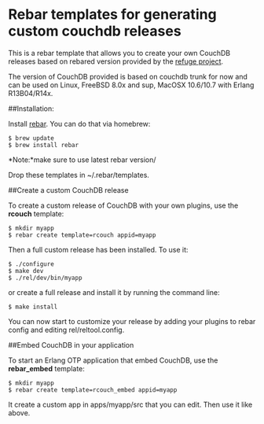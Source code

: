 # Rebar templates for generating custom couchdb releases 

This is a rebar template that allows you to create your own CouchDB
releases based on rebared version provided by the [refuge
project](http://refuge.io). 

The version of CouchDB provided is based on couchdb trunk for now and
can be used on Linux, FreeBSD 8.0x and sup, MacOSX 10.6/10.7 with Erlang
R13B04/R14x.

##Installation:

Install [rebar](https://github.com/basho/rebar). You can do that via
homebrew:

    $ brew update
    $ brew install rebar

*Note:*make sure to use latest rebar version/

Drop these templates in ~/.rebar/templates.

    
##Create a custom CouchDB release

To create a custom release of CouchDB with your own plugins, use the
**rcouch** template:

    $ mkdir myapp
    $ rebar create template=rcouch appid=myapp


Then a full custom release has been installed. To use it:

    $ ./configure
    $ make dev
    $ ./rel/dev/bin/myapp

or create a full release and install it by running the command line:

    $ make install


You can now start to customize your release by adding your plugins to
rebar config and editing rel/reltool.config.

##Embed CouchDB in your application

To start an Erlang OTP application that embed CouchDB, use the
**rebar_embed** template:

    $ mkdir myapp
    $ rebar create template=rcouch_embed appid=myapp

It create a custom app in apps/myapp/src that you can edit. Then use it
like above.
